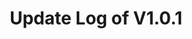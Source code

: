 ---
permalink: /wiki/posts/update-log/1-0-1
title: "Update Log of V1.0.1"
redirect_from:
  - /Posts/Old-Update-Log/1-0-1
  - /Posts/Update-Log/1-0-1
easy_links:
  list:
    - link_name: "V1.0.1"
      search:
        name: "V1.0.1"
update_published_at: "2019-03-25 02:45:00 +00:00"
post_created_at: "2021-04-16 00:00:00 +00:00"
post_updated_at: "2021-04-18 00:00:00 +00:00"
tags:
  - V1
update_log_data:
  version: "1.0.1"
  content:
    - title: "This update included..."
      id: "GenericList1"
      type: "Unordered_List_Old_Title"
      content:
        - text: "An ALL NEW mini game called Four Corners!"
---
